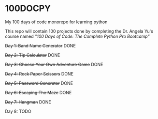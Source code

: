 # 100DOCPY
My 100 days of code monorepo for learning python

This repo will contain 100 projects done by completing the Dr. Angela Yu's course named _"100 Days of Code: The Complete Python Pro Bootcamp"_

~~Day 1: Band Name Generator~~ DONE

~~Day 2: Tip Calculator~~ DONE

~~Day 3: Choose Your Own Adventure Game~~ DONE

~~Day 4: Rock Paper Scissors~~ DONE

~~Day 5: Password Generator~~ DONE

~~Day 6: Escaping The Maze~~ DONE

~~Day 7: Hangman~~ DONE

Day 8: TODO
